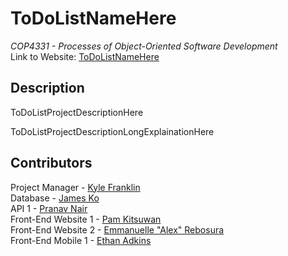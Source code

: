 # ToDoListNameHere
*COP4331 - Processes of Object-Oriented Software Development*
<br> Link to Website: [ToDoListNameHere](ToDoListLinkHere)

## Description
ToDoListProjectDescriptionHere

ToDoListProjectDescriptionLongExplainationHere

## Contributors
Project Manager - [Kyle Franklin](https://github.com/KyleFranklin)
<br> Database - [James Ko](https://github.com/JamesKo51)
<br> API 1 - [Pranav Nair](https://github.com/pranavjnair123)
<br> Front-End Website 1 - [Pam Kitsuwan](https://github.com/sspamss)
<br> Front-End Website 2 - [Emmanuelle "Alex" Rebosura](https://github.com/justarandomidiot1)
<br> Front-End Mobile 1 - [Ethan Adkins](https://github.com/EthanAdkins)
